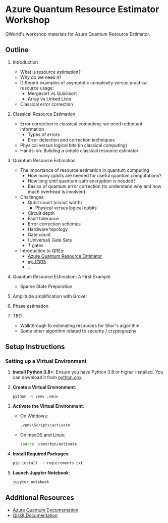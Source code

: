 # Azure Quantum Resource Estimator Workshop

QWorld's workshop materials for Azure Quantum Resource Estimator.

## Outline

1. Introduction
	* What is resource estimation?
	* Why do we need it?
	* Different examples of asymptotic complexity versus practical resource usage:
		- Mergesort vs Quicksort
		- Array vs Linked Lists
	* Classical error correction

2. Classical Resource Estimation
	* Error correction in classical computing: we need reduntant information
		- Types of errors
		- Error detection and correction techniques
	* Physical versus logical bits (in classical computing)
	* Hands-on: Building a simple classical resource estimator

3. Quantum Resource Estimation
	* The importance of resource estimation in quantum computing
		- How many qubits are needed for useful quantum computations?
		- How long until quantum-safe encryption is needed?
		- Basics of quantum error correction (to understand why and how much overhead is involved)
	* Challenges
		- Qubit count (circuit width)
			- Physical versus logical qubits
		- Circuit depth
		- Fault tolerance
		- Error correction schemes
		- Hardware topology
		- Gate count
		- (Universal) Gate Sets
		- _T_ gates
	* Introduction to QREs:
		- [Azure Quantum Resource Estimator](https://learn.microsoft.com/en-us/azure/quantum/intro-to-resource-estimation)
		- [`pyLITQTR`](https://github.com/isi-usc-edu/pyLIQTR)
		- ...
4. Quantum Resource Estimation: A First Example
	* Sparse State Preparation

5. Amplitude amplification with Grover

6. Phase estimation

7. TBD
	* Walkthrough fo estimating resources for Shor's algorithm
	* Some other algorithm related to security / cryptography

## Setup Instructions

### Setting up a Virtual Environment

1. **Install Python 3.8+**: Ensure you have Python 3.8 or higher installed. You can download it from [python.org](https://www.python.org/).

2. **Create a Virtual Environment**:
    ```sh
    python -m venv .venv
    ```

3. **Activate the Virtual Environment**:
    - On Windows:
        ```sh
        .venv\Scripts\activate
        ```
    - On macOS and Linux:
        ```sh
        source .venv/bin/activate
        ```

4. **Install Required Packages**:
    ```sh
    pip install -r requirements.txt
    ```

5. **Launch Jupyter Notebook**:
    ```sh
    jupyter notebook
    ```

## Additional Resources

- [Azure Quantum Documentation](https://learn.microsoft.com/en-us/azure/quantum/)
- [Qiskit Documentation](https://qiskit.org/documentation/)
